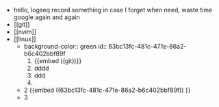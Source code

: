 - hello, logseq
  record something in case I forget when need, waste time google again and again
- [[git]]
- [[nvim]]
- [[linux]]
	- background-color:: green
	  id:: 63bc13fc-481c-471e-86a2-b6c402bbf89f
	  1. {{embed ((git))}}
	  2. dddd
	  3. ddd
	  4.
	- 2 {{embed ((63bc13fc-481c-471e-86a2-b6c402bbf89f)) }}
	- 3